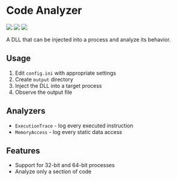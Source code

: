 # Code Analyzer

![](https://img.shields.io/badge/Windows-0078D6?style=for-the-badge&logo=windows&logoColor=white)
![](https://img.shields.io/badge/Visual%20Studio-5C2D91?style=for-the-badge&logo=visual-studio&logoColor=white)
![](https://img.shields.io/badge/C%2B%2B-00599C?style=for-the-badge&logo=c%2B%2B&logoColor=white)

A DLL that can be injected into a process and analyze its behavior.


## Usage
1. Edit `config.ini` with appropriate settings
1. Create `output` directory
1. Inject the DLL into a target process
1. Observe the output file

## Analyzers
- `ExecutionTrace` - log every executed instruction
- `MemoryAccess` - log every static data access

## Features
- Support for 32-bit and 64-bit processes
- Analyze only a section of code
